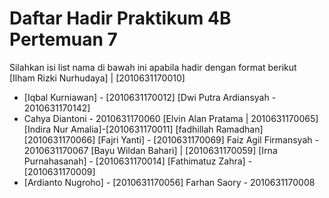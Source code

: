 # Daftar Hadir Praktikum 4B Pertemuan 7
Silahkan isi list nama di bawah ini apabila hadir dengan format berikut
[Ilham Rizki Nurhudaya] | [2010631170010]
- [Iqbal Kurniawan] - [2010631170012]
[Dwi Putra Ardiansyah - 2010631170142]
- Cahya Diantoni - 2010631170060
[Elvin Alan Pratama | 2010631170065]
[Indira Nur Amalia]-[2010631170011]
[fadhillah Ramadhan][2010631170066]
[Fajri Yanti] -  [2010631170069]
Faiz Agil Firmansyah - 2010631170067
[Bayu Wildan Bahari] | [2010631170059]
[Irna Purnahasanah] - [2010631170014]
[Fathimatuz Zahra] - [2010631170009]
- [Ardianto Nugroho] - [2010631170056]
Farhan Saory - 2010631170008

